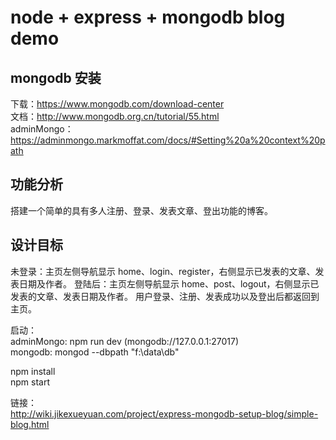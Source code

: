 # node + express + mongodb blog demo

## mongodb 安装
下载：https://www.mongodb.com/download-center  
文档：http://www.mongodb.org.cn/tutorial/55.html   
adminMongo： https://adminmongo.markmoffat.com/docs/#Setting%20a%20context%20path

## 功能分析  
搭建一个简单的具有多人注册、登录、发表文章、登出功能的博客。

## 设计目标  
未登录：主页左侧导航显示 home、login、register，右侧显示已发表的文章、发表日期及作者。 登陆后：主页左侧导航显示 home、post、logout，右侧显示已发表的文章、发表日期及作者。 用户登录、注册、发表成功以及登出后都返回到主页。

启动：  
adminMongo:  npm run dev  (mongodb://127.0.0.1:27017)  
mongodb: mongod --dbpath "f:\data\db"  

npm install  
npm start

链接：  
http://wiki.jikexueyuan.com/project/express-mongodb-setup-blog/simple-blog.html
